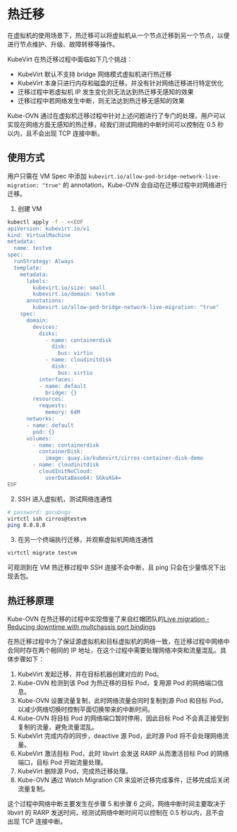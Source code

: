 # 热迁移

在虚拟机的使用场景下，热迁移可以将虚拟机从一个节点迁移到另一个节点，以便进行节点维护、升级、故障转移等操作。

KubeVirt 在热迁移过程中面临如下几个挑战：

- KubeVirt 默认不支持 bridge 网络模式虚拟机进行热迁移
- KubeVirt 本身只进行内存和磁盘的迁移，并没有针对网络迁移进行特定优化
- 迁移过程中若虚拟机 IP 发生变化则无法达到热迁移无感知的效果
- 迁移过程中若网络发生中断，则无法达到热迁移无感知的效果

Kube-OVN 通过在虚拟机迁移过程中针对上述问题进行了专门的处理，用户可以实现在网络方面无感知的热迁移，经我们测试网络的中断时间可以控制在 0.5 秒以内，且不会出现 TCP 连接中断。

## 使用方式

用户只需在 VM Spec 中添加 `kubevirt.io/allow-pod-bridge-network-live-migration: "true"` 的 annotation，Kube-OVN 会自动在迁移过程中对网络进行迁移。

1. 创建 VM

  ```bash
  kubectl apply -f - <<EOF
  apiVersion: kubevirt.io/v1
  kind: VirtualMachine
  metadata:
    name: testvm
  spec:
    runStrategy: Always 
    template:
      metadata:
        labels:
          kubevirt.io/size: small
          kubevirt.io/domain: testvm
        annotations:
          kubevirt.io/allow-pod-bridge-network-live-migration: "true"
      spec:
        domain:
          devices:
            disks:
              - name: containerdisk
                disk:
                  bus: virtio
              - name: cloudinitdisk
                disk:
                  bus: virtio
            interfaces:
            - name: default
              bridge: {}
          resources:
            requests:
              memory: 64M
        networks:
        - name: default
          pod: {}
        volumes:
          - name: containerdisk
            containerDisk:
              image: quay.io/kubevirt/cirros-container-disk-demo
          - name: cloudinitdisk
            cloudInitNoCloud:
              userDataBase64: SGkuXG4=
  EOF
  ```

2. SSH 进入虚拟机，测试网络连通性

  ```bash
  # password: gocubsgo
  virtctl ssh cirros@testvm
  ping 8.8.8.8
  ```

3. 在另一个终端执行迁移，并观察虚拟机网络连通性

  ```bash
  virtctl migrate testvm
  ```

可观测到在 VM 热迁移过程中 SSH 连接不会中断，且 ping 只会在少量情况下出现丢包。

## 热迁移原理

Kube-OVN 在热迁移的过程中实现借鉴了来自红帽团队的[Live migration - Reducing downtime with multchassis port bindings](https://www.openvswitch.org/support/ovscon2022/slides/Live-migration-with-OVN.pdf)

在热迁移过程中为了保证源虚拟机和目标虚拟机的网络一致，在迁移过程中网络中会同时存在两个相同的 IP 地址，在这个过程中需要处理网络冲突和流量混乱。具体步骤如下：

1. KubeVirt 发起迁移，并在目标机器创建对应的 Pod。
2. Kube-OVN 检测到该 Pod 为热迁移的目标 Pod，复用源 Pod 的网络端口信息。
3. Kube-OVN 设置流量复制，此时网络流量会同时复制到源 Pod 和目标 Pod，以减少网络切换时控制平面切换带来的中断时间。
4. Kube-OVN 将目标 Pod 的网络端口暂时停用，因此目标 Pod 不会真正接受到复制的流量，避免流量混乱。
5. KubeVirt 完成内存的同步，deactive 源 Pod，此时源 Pod 将不会处理网络流量。
6. KubeVirt 激活目标 Pod，此时 libvirt 会发送 RARP 从而激活目标 Pod 的网络端口，目标 Pod 开始流量处理。
7. KubeVirt 删除源 Pod，完成热迁移处理。
8. Kube-OVN 通过 Watch Migration CR 来监听迁移完成事件，迁移完成后关闭流量复制。

这个过程中网络中断主要发生在步骤 5 和步骤 6 之间，网络中断时间主要取决于 libvirt 的 RARP 发送时间，经测试网络中断时间可以控制在 0.5 秒以内，且不会出现 TCP 连接中断。